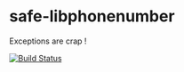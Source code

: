 # safe-libphonenumber

Exceptions are crap !

[![Build Status](https://travis-ci.org/guizmaii/safe-libphonenumber.svg?branch=master)](https://travis-ci.org/guizmaii/safe-libphonenumber)
